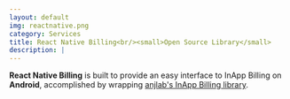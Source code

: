 ```yaml
---
layout: default
img: reactnative.png
category: Services
title: React Native Billing<br/><small>Open Source Library</small>
description: |
---
```

  **React Native Billing** is built to provide an easy interface to InApp Billing on **Android**, accomplished by wrapping [anjlab's InApp Billing library](https://github.com/anjlab/android-inapp-billing-v3).